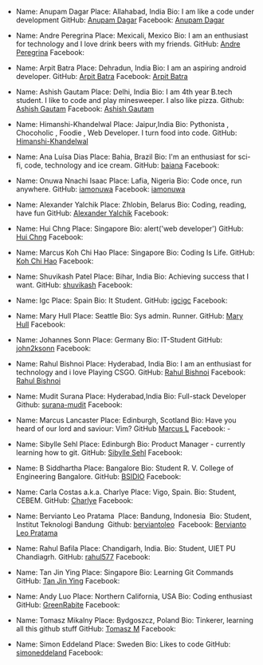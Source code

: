 -  Name: Anupam Dagar
   Place: Allahabad, India
   Bio: I am like a code under development
   GitHub: [Anupam Dagar](https://github.com/Anupam-dagar)
   Facebook: [Anupam Dagar](https://www.facebook.com/invincible.anupam)  

-  Name:  Andre Peregrina
   Place: Mexicali, Mexico
   Bio:  I am an enthusiast for technology and I love drink beers with my friends.
   GitHub: [Andre Peregrina](https://github.com/andreperegrina)
   Facebook:
   
-  Name:  Arpit Batra
   Place: Dehradun, India
   Bio: I am an aspiring android developer.
   GitHub: [Arpit Batra](https://github.com/arpitbatra123)
   Facebook: [Arpit Batra](https://Facebook.com/arpitbatra123) 

-  Name: Ashish Gautam
   Place: Delhi, India
   Bio: I am 4th year B.tech student. I like to code and play minesweeper. I also like pizza.
   Github: [Ashish Gautam](https://github.com/gautam2705)
   Facebook: [Ashish Gautam](https://www.facebook.com/gautam2705)
   
-  Name:  Himanshi-Khandelwal
   Place: Jaipur,India
   Bio:  Pythonista , Chocoholic ,  Foodie , Web Developer. I turn food into code.
   GitHub: [Himanshi-Khandelwal](https://github.com/Himanshi-Khandelwal)
  
-  Name: Ana Luísa Dias
   Place: Bahia, Brazil
   Bio: I'm an enthusiast for sci-fi, code, technology and ice cream.
   GitHub: [baiana](https://github.com/baiana)
   Facebook:  

-  Name: Onuwa Nnachi Isaac
   Place: Lafia, Nigeria
   Bio: Code once, run anywhere.
   GitHub: [iamonuwa](https://github.com/iamonuwa)
   Facebook: [iamonuwa](https://facebook.com/iamonuwa)

-  Name:  Alexander Yalchik
   Place: Zhlobin, Belarus
   Bio: Coding, reading, have fun
   GitHub: [Alexander Yalchik](https://github.com/OMGHaveFun)
   Facebook:

-  Name:  Hui Chng
   Place: Singapore
   Bio:  alert('web developer')
   GitHub: [Hui Chng](https://github.com/huiyie)
   Facebook:

-  Name:  Marcus Koh Chi Hao
   Place: Singapore
   Bio:  Coding Is Life.
   GitHub: [Koh Chi Hao](https://github.com/kohchihao)
   Facebook:
  
-  Name: Shuvikash Patel
   Place: Bihar, India
   Bio: Achieving success that I want.
   GitHub: [shuvikash](https://github.com/shuvikash) 
   Facebook:

-  Name:  Igc
   Place: Spain
   Bio:  It Student.
   GitHub: [igcigc](https://github.com/igcigc)
   Facebook:
   
- Name: Mary Hull
  Place: Seattle
  Bio: Sys admin. Runner.
  GitHub: [Mary Hull](https://github.com/thegreyelephant)
  Facebook:
  
- Name: Johannes Sonn
  Place: Germany
  Bio: IT-Student
  GitHub: [john2ksonn](https://github.com/john2ksonn)
  Facebook:


- Name: Rahul Bishnoi
  Place: Hyderabad, India
  Bio:  I am an enthusiast for technology and i love Playing CSGO.
  GitHub: [Rahul Bishnoi](https://github.com/nanspro)
  Facebook:	[Rahul Bishnoi](https://facebook.com/nanpros)
 
- Name: Mudit Surana
  Place: Hyderabad,India
  Bio: Full-stack Developer
  Github: [surana-mudit](https://github.com/surana-mudit)
  Facebook:

- Name: Marcus Lancaster
  Place: Edinburgh, Scotland
  Bio: Have you heard of our lord and saviour: Vim?
  GitHub [Marcus L](https://github.com/questionmarcus)
  Facebook: -
  
- Name: Sibylle Sehl
  Place: Edinburgh
  Bio: Product Manager - currently learning how to git.
  GitHub: [Sibylle Sehl](https://github.com/alaskaa)
  Facebook:
    
- Name: B Siddhartha
  Place: Bangalore
  Bio: Student R. V. College of Engineering Bangalore.
  GitHub: [BSIDIO](https://github.com/bsidio)
  Facebook:
  
- Name: Carla Costas a.k.a. Charlye
  Place: Vigo, Spain.
  Bio: Student, CEBEM.
  GitHub: [Charlye](https://github.com/costassolla)
  Facebook:
  
- Name: Bervianto Leo Pratama
  Place: Bandung, Indonesia
  Bio: Student, Institut Teknologi Bandung
  Github: [berviantoleo](https://github.com/berviantoleo)
  Facebook: [Bervianto Leo Pratama](https://facebook.com/bervianto.leo)

- Name: Rahul Bafila
  Place: Chandigarh, India.
  Bio: Student, UIET PU Chandiagrh.
  GitHub: [rahul577](https://github.com/rahul577)
  Facebook:
  
-  Name:  Tan Jin Ying
   Place: Singapore
   Bio:  Learning Git Commands
   GitHub: [Tan Jin Ying](https://github.com/jinyingtan)
   Facebook:
   
  - Name: Andy Luo
    Place: Northern California, USA
    Bio: Coding enthusiast
    GitHub: [GreenRabite](https://github.com/GreenRabite)
    Facebook:

-  Name: Tomasz Mikalny
   Place: Bydgoszcz, Poland
   Bio: Tinkerer, learning all this github stuff
   GitHub: [Tomasz M](https://github.com/Nabuchodonozor)
   Facebook:
   
- Name: Simon Eddeland
  Place: Sweden
  Bio: Likes to code
  GitHub: [simoneddeland](https://github.com/simoneddeland)
  Facebook: